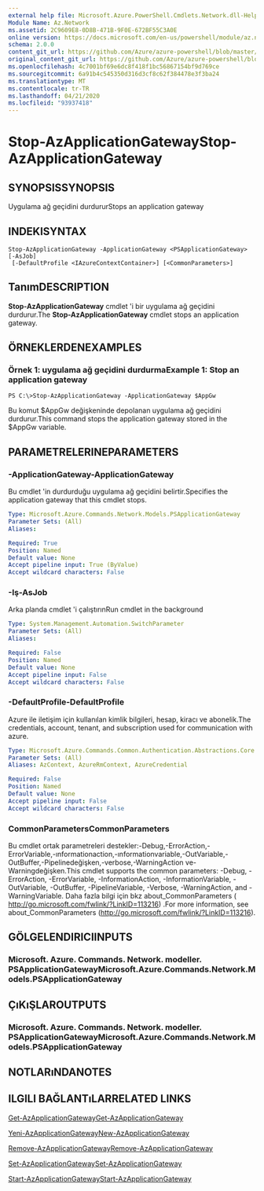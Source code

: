 ```yaml
---
external help file: Microsoft.Azure.PowerShell.Cmdlets.Network.dll-Help.xml
Module Name: Az.Network
ms.assetid: 2C9609E8-0D8B-471B-9F0E-672BF55C3A0E
online version: https://docs.microsoft.com/en-us/powershell/module/az.network/stop-azapplicationgateway
schema: 2.0.0
content_git_url: https://github.com/Azure/azure-powershell/blob/master/src/Network/Network/help/Stop-AzApplicationGateway.md
original_content_git_url: https://github.com/Azure/azure-powershell/blob/master/src/Network/Network/help/Stop-AzApplicationGateway.md
ms.openlocfilehash: 4c7001bf69e6dc8f418f1bc56867154bf9d769ce
ms.sourcegitcommit: 6a91b4c545350d316d3cf8c62f384478e3f3ba24
ms.translationtype: MT
ms.contentlocale: tr-TR
ms.lasthandoff: 04/21/2020
ms.locfileid: "93937418"
---
```

# <span data-ttu-id="1e4ab-101">Stop-AzApplicationGateway</span><span class="sxs-lookup"><span data-stu-id="1e4ab-101">Stop-AzApplicationGateway</span></span>

## <span data-ttu-id="1e4ab-102">SYNOPSIS</span><span class="sxs-lookup"><span data-stu-id="1e4ab-102">SYNOPSIS</span></span>
<span data-ttu-id="1e4ab-103">Uygulama ağ geçidini durdurur</span><span class="sxs-lookup"><span data-stu-id="1e4ab-103">Stops an application gateway</span></span>

## <span data-ttu-id="1e4ab-104">INDEKI</span><span class="sxs-lookup"><span data-stu-id="1e4ab-104">SYNTAX</span></span>

```
Stop-AzApplicationGateway -ApplicationGateway <PSApplicationGateway> [-AsJob]
 [-DefaultProfile <IAzureContextContainer>] [<CommonParameters>]
```

## <span data-ttu-id="1e4ab-105">Tanım</span><span class="sxs-lookup"><span data-stu-id="1e4ab-105">DESCRIPTION</span></span>
<span data-ttu-id="1e4ab-106">**Stop-AzApplicationGateway** cmdlet 'i bir uygulama ağ geçidini durdurur.</span><span class="sxs-lookup"><span data-stu-id="1e4ab-106">The **Stop-AzApplicationGateway** cmdlet stops an application gateway.</span></span>

## <span data-ttu-id="1e4ab-107">ÖRNEKLERDEN</span><span class="sxs-lookup"><span data-stu-id="1e4ab-107">EXAMPLES</span></span>

### <span data-ttu-id="1e4ab-108">Örnek 1: uygulama ağ geçidini durdurma</span><span class="sxs-lookup"><span data-stu-id="1e4ab-108">Example 1: Stop an application gateway</span></span>
```
PS C:\>Stop-AzApplicationGateway -ApplicationGateway $AppGw
```

<span data-ttu-id="1e4ab-109">Bu komut $AppGw değişkeninde depolanan uygulama ağ geçidini durdurur.</span><span class="sxs-lookup"><span data-stu-id="1e4ab-109">This command stops the application gateway stored in the $AppGw variable.</span></span>

## <span data-ttu-id="1e4ab-110">PARAMETRELERINE</span><span class="sxs-lookup"><span data-stu-id="1e4ab-110">PARAMETERS</span></span>

### <span data-ttu-id="1e4ab-111">-ApplicationGateway</span><span class="sxs-lookup"><span data-stu-id="1e4ab-111">-ApplicationGateway</span></span>
<span data-ttu-id="1e4ab-112">Bu cmdlet 'in durdurduğu uygulama ağ geçidini belirtir.</span><span class="sxs-lookup"><span data-stu-id="1e4ab-112">Specifies the application gateway that this cmdlet stops.</span></span>

```yaml
Type: Microsoft.Azure.Commands.Network.Models.PSApplicationGateway
Parameter Sets: (All)
Aliases:

Required: True
Position: Named
Default value: None
Accept pipeline input: True (ByValue)
Accept wildcard characters: False
```

### <span data-ttu-id="1e4ab-113">-Iş</span><span class="sxs-lookup"><span data-stu-id="1e4ab-113">-AsJob</span></span>
<span data-ttu-id="1e4ab-114">Arka planda cmdlet 'i çalıştırın</span><span class="sxs-lookup"><span data-stu-id="1e4ab-114">Run cmdlet in the background</span></span>

```yaml
Type: System.Management.Automation.SwitchParameter
Parameter Sets: (All)
Aliases:

Required: False
Position: Named
Default value: None
Accept pipeline input: False
Accept wildcard characters: False
```

### <span data-ttu-id="1e4ab-115">-DefaultProfile</span><span class="sxs-lookup"><span data-stu-id="1e4ab-115">-DefaultProfile</span></span>
<span data-ttu-id="1e4ab-116">Azure ile iletişim için kullanılan kimlik bilgileri, hesap, kiracı ve abonelik.</span><span class="sxs-lookup"><span data-stu-id="1e4ab-116">The credentials, account, tenant, and subscription used for communication with azure.</span></span>

```yaml
Type: Microsoft.Azure.Commands.Common.Authentication.Abstractions.Core.IAzureContextContainer
Parameter Sets: (All)
Aliases: AzContext, AzureRmContext, AzureCredential

Required: False
Position: Named
Default value: None
Accept pipeline input: False
Accept wildcard characters: False
```

### <span data-ttu-id="1e4ab-117">CommonParameters</span><span class="sxs-lookup"><span data-stu-id="1e4ab-117">CommonParameters</span></span>
<span data-ttu-id="1e4ab-118">Bu cmdlet ortak parametreleri destekler:-Debug,-ErrorAction,-ErrorVariable,-ınformationaction,-ınformationvariable,-OutVariable,-OutBuffer,-Pipelinedeğişken,-verbose,-WarningAction ve-Warningdeğişken.</span><span class="sxs-lookup"><span data-stu-id="1e4ab-118">This cmdlet supports the common parameters: -Debug, -ErrorAction, -ErrorVariable, -InformationAction, -InformationVariable, -OutVariable, -OutBuffer, -PipelineVariable, -Verbose, -WarningAction, and -WarningVariable.</span></span> <span data-ttu-id="1e4ab-119">Daha fazla bilgi için bkz about_CommonParameters ( http://go.microsoft.com/fwlink/?LinkID=113216) .</span><span class="sxs-lookup"><span data-stu-id="1e4ab-119">For more information, see about_CommonParameters (http://go.microsoft.com/fwlink/?LinkID=113216).</span></span>

## <span data-ttu-id="1e4ab-120">GÖLGELENDIRICI</span><span class="sxs-lookup"><span data-stu-id="1e4ab-120">INPUTS</span></span>

### <span data-ttu-id="1e4ab-121">Microsoft. Azure. Commands. Network. modeller. PSApplicationGateway</span><span class="sxs-lookup"><span data-stu-id="1e4ab-121">Microsoft.Azure.Commands.Network.Models.PSApplicationGateway</span></span>

## <span data-ttu-id="1e4ab-122">ÇıKıŞLAR</span><span class="sxs-lookup"><span data-stu-id="1e4ab-122">OUTPUTS</span></span>

### <span data-ttu-id="1e4ab-123">Microsoft. Azure. Commands. Network. modeller. PSApplicationGateway</span><span class="sxs-lookup"><span data-stu-id="1e4ab-123">Microsoft.Azure.Commands.Network.Models.PSApplicationGateway</span></span>

## <span data-ttu-id="1e4ab-124">NOTLARıNDA</span><span class="sxs-lookup"><span data-stu-id="1e4ab-124">NOTES</span></span>

## <span data-ttu-id="1e4ab-125">ILGILI BAĞLANTıLAR</span><span class="sxs-lookup"><span data-stu-id="1e4ab-125">RELATED LINKS</span></span>

[<span data-ttu-id="1e4ab-126">Get-AzApplicationGateway</span><span class="sxs-lookup"><span data-stu-id="1e4ab-126">Get-AzApplicationGateway</span></span>](./Get-AzApplicationGateway.md)

[<span data-ttu-id="1e4ab-127">Yeni-AzApplicationGateway</span><span class="sxs-lookup"><span data-stu-id="1e4ab-127">New-AzApplicationGateway</span></span>](./New-AzApplicationGateway.md)

[<span data-ttu-id="1e4ab-128">Remove-AzApplicationGateway</span><span class="sxs-lookup"><span data-stu-id="1e4ab-128">Remove-AzApplicationGateway</span></span>](./Remove-AzApplicationGateway.md)

[<span data-ttu-id="1e4ab-129">Set-AzApplicationGateway</span><span class="sxs-lookup"><span data-stu-id="1e4ab-129">Set-AzApplicationGateway</span></span>](./Set-AzApplicationGateway.md)

[<span data-ttu-id="1e4ab-130">Start-AzApplicationGateway</span><span class="sxs-lookup"><span data-stu-id="1e4ab-130">Start-AzApplicationGateway</span></span>](./Start-AzApplicationGateway.md)


